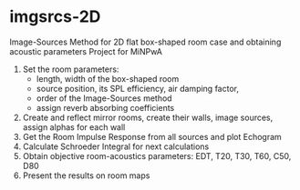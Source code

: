 # imgsrcs-2D
Image-Sources Method for 2D flat box-shaped room case and obtaining acoustic parameters
Project for MiNPwA

1. Set the room parameters:
    - length, width of the box-shaped room
    - source position, its SPL efficiency, air damping factor,
    - order of the Image-Sources method
    - assign reverb absorbing coefficients
2. Create and reflect mirror rooms, create their walls, image sources, assign alphas for each wall
3. Get the Room Impulse Response from all sources and plot Echogram
4. Calculate Schroeder Integral for next calculations
5. Obtain objective room-acoustics parameters: EDT, T20, T30, T60, C50, D80
6. Present the results on room maps
